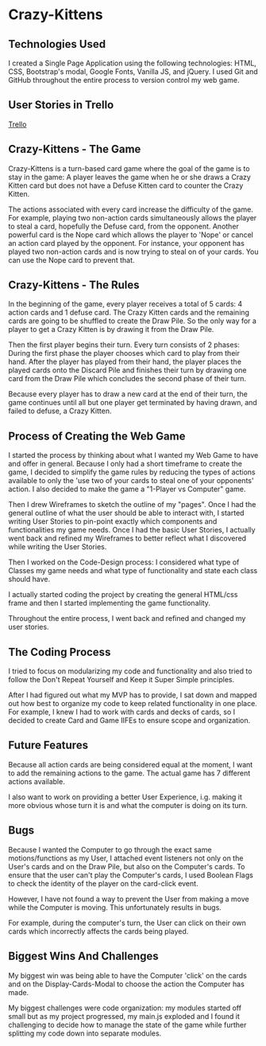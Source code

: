 # Crazy-Kittens

## Technologies Used

I created a Single Page Application using the following technologies: HTML, CSS,
Bootstrap's modal, Google Fonts, Vanilla JS, and jQuery. I used Git and GitHub
throughout the entire process to version control my web game.

## User Stories in Trello
[Trello](https://trello.com/b/TVMcydaw/crazy-kittens)


## Crazy-Kittens - The Game

Crazy-Kittens is a turn-based card game where the goal of the game is to stay in
the game: A player leaves the game when he or she draws a Crazy Kitten card but
does not have a Defuse Kitten card to counter the Crazy Kitten.

The actions associated with every card increase the difficulty of the game. For
example, playing two non-action cards simultaneously allows the player to steal
a card, hopefully the Defuse card, from the opponent. Another powerful card is
the Nope card which allows the player to 'Nope' or cancel an action card played
by the opponent. For instance, your opponent has played two non-action cards and
is now trying to steal on of your cards. You can use the Nope card to prevent
that.

## Crazy-Kittens - The Rules

In the beginning of the game, every player receives a total of 5 cards: 4 action
cards and 1 defuse card. The Crazy Kitten cards and the remaining cards are
going to be shuffled to create the Draw Pile. So the only way for a player to
get a Crazy Kitten is by drawing it from the Draw Pile.

Then the first player begins their turn. Every turn consists of 2 phases:
During the first phase the player chooses which card to play from their hand.
After the player has played from their hand, the player places the played cards
onto the Discard Pile and finishes their turn by drawing one card from the Draw
Pile which concludes the second phase of their turn.

Because every player has to draw a new card at the end of their turn, the game
continues until all but one player get terminated by having drawn, and failed to
defuse, a Crazy Kitten.

## Process of Creating the Web Game

I started the process by thinking about what I wanted my Web Game to have and
offer in general. Because I only had a short timeframe to create the game, I
decided to simplify the game rules by reducing the types of actions available
to only the 'use two of your cards to steal one of your opponents'
action. I also decided to make the game a "1-Player vs Computer" game.

Then I drew Wireframes to sketch the outline of my "pages".
Once I had the general outline of what the user should be able to interact with,
I started writing User Stories to pin-point exactly which components and
functionalities my game needs. Once I had the basic User Stories, I actually
went back and refined my Wireframes to better reflect what I discovered while
writing the User Stories.

Then I worked on the Code-Design process: I considered what type of Classes my
game needs and what type of functionality and state each class should have.

I actually started coding the project by creating the general HTML/css frame and
then I started implementing the game functionality.

Throughout the entire process, I went back and refined and changed my user stories.


## The Coding Process

I tried to focus on modularizing my code and functionality and also tried to
follow the Don't Repeat Yourself and Keep it Super Simple principles.

After I had figured out what my MVP has to provide, I sat down and mapped out
how best to organize my code to keep related functionality in one place. For
example, I knew I had to work with cards and decks of cards, so I decided to
create Card and Game IIFEs to ensure scope and organization.

## Future Features

Because all action cards are being considered equal at the moment, I want to add
the remaining actions to the game. The actual game has 7 different actions
available.

I also want to work on providing a better User Experience, i.g. making it more
obvious whose turn it is and what the computer is doing on its turn.

## Bugs

Because I wanted the Computer to go through the exact same motions/functions as
my User, I attached event listeners not only on the User's cards and on the
Draw Pile, but also on the Computer's cards. To ensure that the user can't play
the Computer's cards, I used Boolean Flags to check the identity of the player
on the card-click event.

However, I have not found a way to prevent the User from making a move while the
Computer is moving. This unfortunately results in bugs.

For example, during the computer's turn, the User can click on their own cards
which incorrectly affects the cards being played.


## Biggest Wins And Challenges

My biggest win was being able to have the Computer 'click' on the cards and on
the Display-Cards-Modal to choose the action the Computer has made.

My biggest challenges were code organization: my modules started off small but
as my project progressed, my main.js exploded and I found it challenging to
decide how to manage the state of the game while further splitting my code down
into separate modules.
